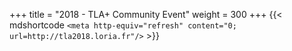 +++
title = "2018 - TLA+ Community Event"
weight = 300
+++
{{<  mdshortcode `<meta http-equiv="refresh" content="0; url=http://tla2018.loria.fr"/>` >}}